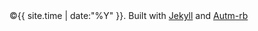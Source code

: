 <footer>
  <div class="left">  
    &copy;{{ site.time | date:"%Y" }}.
    Built with <a href="http://jekyllrb.com/">Jekyll</a> and
    <a href="https://github.com/railsr/autm-rb">Autm-rb</a>
  </div>

<!--   <div class="right">
    {% unless site.twitter == "" %}
      <a href="{{site.twitter}}"><i class="fa fa-twitter fa-lg" style="color:#49B1F7;"></i></a>
    </a>
    {% endunless %}
  </div> -->
</footer>

